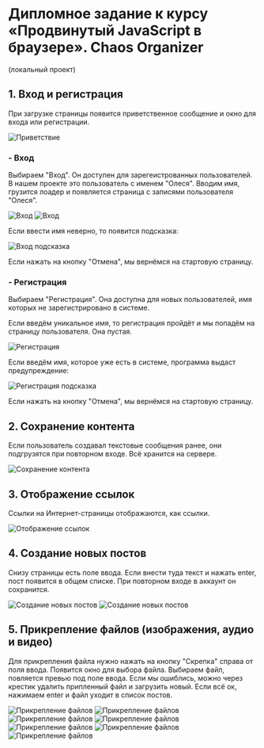 # Дипломное задание к курсу «Продвинутый JavaScript в браузере». Chaos Organizer
(локальный проект)

## 1. Вход и регистрация

При загрузке страницы появится приветственное сообщение и окно для входа или регистрации.

<image src="/src/pic/README/1.PNG" alt="Приветствие">

### - Вход

Выбираем "Вход". Он доступен для зарегеистрованных пользователей. В нашем проекте это пользователь с именем "Олеся". Вводим имя, грузится лоадер и появляется страница с записями пользователя "Олеся".

<image src="/src/pic/README/2.PNG" alt="Вход">

<image src="/src/pic/README/3.PNG" alt="Вход">

Если ввести имя неверно, то появится подсказка:

<image src="/src/pic/README/4.PNG" alt="Вход подсказка">

Если нажать на кнопку "Отмена", мы вернёмся на стартовую страницу.

### - Регистрация

Выбираем "Регистрация". Она доступна для новых пользователей, имя которых не зарегистрировано в системе.

Если введём уникальное имя, то регистрация пройдёт и мы попадём на страницу пользователя. Она пустая.

<image src="/src/pic/README/5.PNG" alt="Регистрация">

Если введём имя, которое уже есть в системе, программа выдаст предупреждение:

<image src="/src/pic/README/6.PNG" alt="Регистрация подсказка">

Если нажать на кнопку "Отмена", мы вернёмся на стартовую страницу.

## 2. Сохранение контента

Если пользователь создавал текстовые сообщения ранее, они подгрузятся при повторном входе. Всё хранится на сервере.

<image src="/src/pic/README/7.PNG" alt="Сохранение контента">

## 3. Отображение ссылок

Ссылки на Интернет-страницы отображаются, как ссылки.

<image src="/src/pic/README/8.PNG" alt="Отображение ссылок">

## 4. Создание новых постов

Снизу страницы есть поле ввода. Если внести туда текст и нажать enter, пост появится в общем списке. При повторном входе в аккаунт он сохранится.

<image src="/src/pic/README/9.PNG" alt="Создание новых постов">

<image src="/src/pic/README/10.PNG" alt="Создание новых постов">

## 5. Прикрепление файлов (изображения, аудио и видео)

Для прикрепления файла нужно нажать на кнопку "Скрепка" справа от поля ввода. Появится окно для выбора файла. Выбираем файл, повляется превью под поле ввода. Если мы ошиблись, можно через крестик удалить припленный файл и загрузить новый. Если всё ок, нажимаем enter и файл уходит в список постов.

<image src="/src/pic/README/11.PNG" alt="Прикрепление файлов">

<image src="/src/pic/README/12.PNG" alt="Прикрепление файлов">

<image src="/src/pic/README/13.PNG" alt="Прикрепление файлов">

<image src="/src/pic/README/14.PNG" alt="Прикрепление файлов">

<image src="/src/pic/README/15.PNG" alt="Прикрепление файлов">

<image src="/src/pic/README/16.PNG" alt="Прикрепление файлов">

<image src="/src/pic/README/17.PNG" alt="Прикрепление файлов">









   